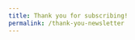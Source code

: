 ```yaml
---
title: Thank you for subscribing!
permalink: /thank-you-newsletter
---
```


<ThankYou-ThankYouNewsletter/>